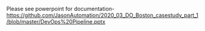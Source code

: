 Please see powerpoint for documentation- https://github.com/JasonAutomation/2020_03_DO_Boston_casestudy_part_1/blob/master/DevOps%20Pipeline.pptx
